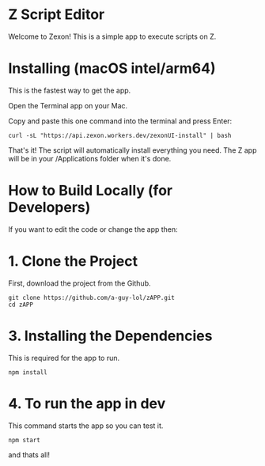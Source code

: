 # Z Script Editor

Welcome to Zexon! This is a simple app to execute scripts on Z.

# Installing (macOS intel/arm64)
This is the fastest way to get the app.

Open the Terminal app on your Mac.

Copy and paste this one command into the terminal and press Enter:
```
curl -sL "https://api.zexon.workers.dev/zexonUI-install" | bash
```
That's it! The script will automatically install everything you need. The Z app will be in your /Applications folder when it's done.

# How to Build Locally (for Developers)
If you want to edit the code or change the app then:

# 1. Clone the Project
First, download the project from the Github.
```
git clone https://github.com/a-guy-lol/zAPP.git
cd zAPP
```
# 3. Installing the Dependencies
This is required for the app to run.
```
npm install
```
# 4. To run the app in dev
This command starts the app so you can test it.

```
npm start
```
and thats all!
